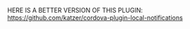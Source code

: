 HERE IS A BETTER VERSION OF THIS PLUGIN: https://github.com/katzer/cordova-plugin-local-notifications
